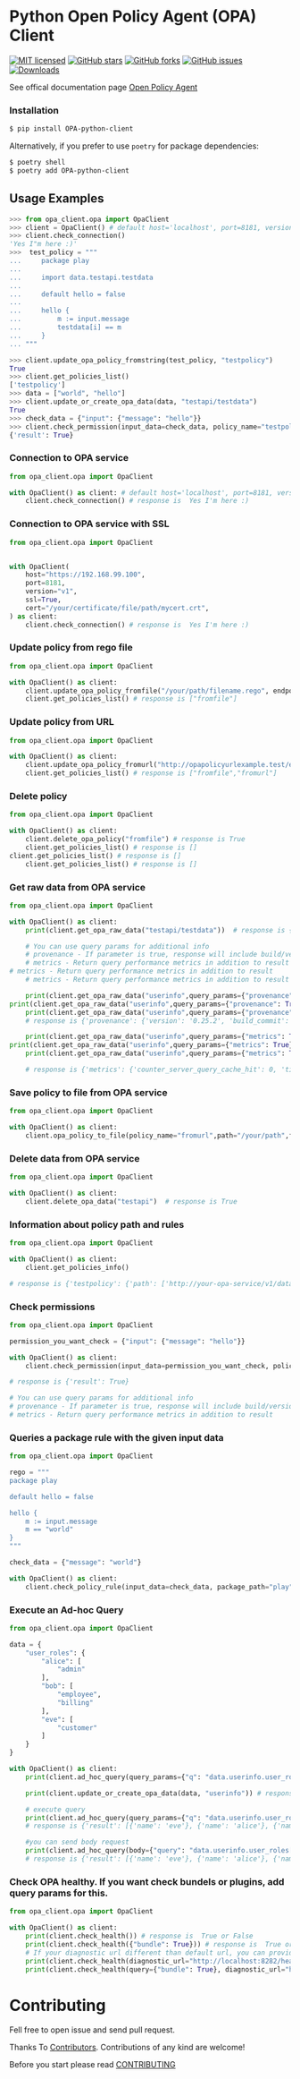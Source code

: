 # Python Open Policy Agent (OPA) Client

[![MIT licensed](https://img.shields.io/github/license/Turall/OPA-python-client)](https://raw.githubusercontent.com/Turall/OPA-python-client/master/LICENSE)
[![GitHub stars](https://img.shields.io/github/stars/Turall/OPA-python-client.svg)](https://github.com/Turall/OPA-python-client/stargazers)
[![GitHub forks](https://img.shields.io/github/forks/Turall/OPA-python-client.svg)](https://github.com/Turall/OPA-python-client/network)
[![GitHub issues](https://img.shields.io/github/issues-raw/Turall/OPA-python-client)](https://github.com/Turall/OPA-python-client/issues)
[![Downloads](https://pepy.tech/badge/opa-python-client)](https://pepy.tech/project/opa-python-client)


See offical documentation page [Open Policy Agent](https://www.openpolicyagent.org/docs/latest/)


### Installation ###

```sh
$ pip install OPA-python-client
```

Alternatively, if you prefer to use `poetry` for package dependencies:

```bash
$ poetry shell
$ poetry add OPA-python-client
```

## Usage Examples

```python
>>> from opa_client.opa import OpaClient
>>> client = OpaClient() # default host='localhost', port=8181, version='v1'
>>> client.check_connection()
'Yes I"m here :)'
>>>  test_policy = """
...     package play
...
...     import data.testapi.testdata
...
...     default hello = false
...
...     hello {
...         m := input.message
...         testdata[i] == m
...     }
... """

>>> client.update_opa_policy_fromstring(test_policy, "testpolicy")
True
>>> client.get_policies_list()
['testpolicy']
>>> data = ["world", "hello"]
>>> client.update_or_create_opa_data(data, "testapi/testdata")
True
>>> check_data = {"input": {"message": "hello"}}
>>> client.check_permission(input_data=check_data, policy_name="testpolicy", rule_name="hello")
{'result': True}
```

### Connection to OPA service

```python
from opa_client.opa import OpaClient

with OpaClient() as client: # default host='localhost', port=8181, version='v1'
    client.check_connection() # response is  Yes I'm here :)
```

### Connection to OPA service with SSL

```python
from opa_client.opa import OpaClient


with OpaClient(
    host="https://192.168.99.100",
    port=8181,
    version="v1",
    ssl=True,
    cert="/your/certificate/file/path/mycert.crt",
) as client:
    client.check_connection() # response is  Yes I'm here :)
```

### Update policy from rego file

```python
from opa_client.opa import OpaClient

with OpaClient() as client:
    client.update_opa_policy_fromfile("/your/path/filename.rego", endpoint="fromfile") # response is True
    client.get_policies_list() # response is ["fromfile"]
```

### Update policy from URL

```python
from opa_client.opa import OpaClient

with OpaClient() as client:
    client.update_opa_policy_fromurl("http://opapolicyurlexample.test/example.rego", endpoint="fromurl") # response is True
    client.get_policies_list() # response is ["fromfile","fromurl"]
```

### Delete policy

```python
from opa_client.opa import OpaClient

with OpaClient() as client:
    client.delete_opa_policy("fromfile") # response is True
    client.get_policies_list() # response is []
client.get_policies_list() # response is [] 
    client.get_policies_list() # response is []
```

### Get raw data from OPA service

```python
from opa_client.opa import OpaClient

with OpaClient() as client:
    print(client.get_opa_raw_data("testapi/testdata"))  # response is {'result': ['world', 'hello']}

    # You can use query params for additional info
    # provenance - If parameter is true, response will include build/version info in addition to the result.
    # metrics - Return query performance metrics in addition to result
# metrics - Return query performance metrics in addition to result 
    # metrics - Return query performance metrics in addition to result

    print(client.get_opa_raw_data("userinfo",query_params={"provenance": True}))
print(client.get_opa_raw_data("userinfo",query_params={"provenance": True})) 
    print(client.get_opa_raw_data("userinfo",query_params={"provenance": True}))
    # response is {'provenance': {'version': '0.25.2', 'build_commit': '4c6e524', 'build_timestamp': '2020-12-08T16:56:55Z', 'build_hostname': '3bb58334a5a9'}, 'result': {'user_roles': {'alice': ['admin'], 'bob': ['employee', 'billing'], 'eve': ['customer']}}}

    print(client.get_opa_raw_data("userinfo",query_params={"metrics": True}))
print(client.get_opa_raw_data("userinfo",query_params={"metrics": True})) 
    print(client.get_opa_raw_data("userinfo",query_params={"metrics": True}))

    # response is {'metrics': {'counter_server_query_cache_hit': 0, 'timer_rego_external_resolve_ns': 231, 'timer_rego_input_parse_ns': 381, 'timer_rego_query_compile_ns': 40173, 'timer_rego_query_eval_ns': 12674, 'timer_rego_query_parse_ns': 5692, 'timer_server_handler_ns': 83490}, 'result': {'user_roles': {'alice': ['admin'], 'bob': ['employee', 'billing'], 'eve': ['customer']}}}
```

### Save policy to file from OPA service

```python
from opa_client.opa import OpaClient

with OpaClient() as client:
    client.opa_policy_to_file(policy_name="fromurl",path="/your/path",filename="example.rego")  # response is True
```

### Delete data from OPA service

```python
from opa_client.opa import OpaClient

with OpaClient() as client:
    client.delete_opa_data("testapi")  # response is True
```

### Information about policy path and rules

```python
from opa_client.opa import OpaClient

with OpaClient() as client:
    client.get_policies_info()

# response is {'testpolicy': {'path': ['http://your-opa-service/v1/data/play'], 'rules': ['http://your-opa-service/v1/data/play/hello']}
```

### Check permissions

```python
from opa_client.opa import OpaClient

permission_you_want_check = {"input": {"message": "hello"}}

with OpaClient() as client:
    client.check_permission(input_data=permission_you_want_check, policy_name="testpolicy", rule_name="hello")

# response is {'result': True}

# You can use query params for additional info
# provenance - If parameter is true, response will include build/version info in addition to the result.
# metrics - Return query performance metrics in addition to result
```

### Queries a package rule with the given input data

```python
from opa_client.opa import OpaClient

rego = """
package play

default hello = false

hello {
    m := input.message
    m == "world"
}
"""

check_data = {"message": "world"}

with OpaClient() as client:
    client.check_policy_rule(input_data=check_data, package_path="play", rule_name="hello") # response {'result': True}
```

### Execute an Ad-hoc Query

```python
from opa_client.opa import OpaClient

data = {
    "user_roles": {
        "alice": [
            "admin"
        ],
        "bob": [
            "employee",
            "billing"
        ],
        "eve": [
            "customer"
        ]
    }
}

with OpaClient() as client:
    print(client.ad_hoc_query(query_params={"q": "data.userinfo.user_roles[name]"})) # response is {}

    print(client.update_or_create_opa_data(data, "userinfo")) # response is True

    # execute query
    print(client.ad_hoc_query(query_params={"q": "data.userinfo.user_roles[name]"}))
    # response is {'result': [{'name': 'eve'}, {'name': 'alice'}, {'name': 'bob'}]}

    #you can send body request
    print(client.ad_hoc_query(body={"query": "data.userinfo.user_roles[name] "}))
    # response is {'result': [{'name': 'eve'}, {'name': 'alice'}, {'name': 'bob'}]}
```

### Check OPA healthy. If you want check bundels or plugins, add query params for this.

```python
from opa_client.opa import OpaClient

with OpaClient() as client:
    print(client.check_health()) # response is  True or False
    print(client.check_health({"bundle": True})) # response is  True or False
    # If your diagnostic url different than default url, you can provide it.
    print(client.check_health(diagnostic_url="http://localhost:8282/health"))  # response is  True or False
    print(client.check_health(query={"bundle": True}, diagnostic_url="http://localhost:8282/health"))  # response is  True or False
```

# Contributing

Fell free to open issue and send pull request.

Thanks To [Contributors](https://github.com/Turall/OPA-python-client/graphs/contributors).
Contributions of any kind are welcome!

Before you start please read [CONTRIBUTING](https://github.com/Turall/OPA-python-client/blob/master/CONTRIBUTING.md)
